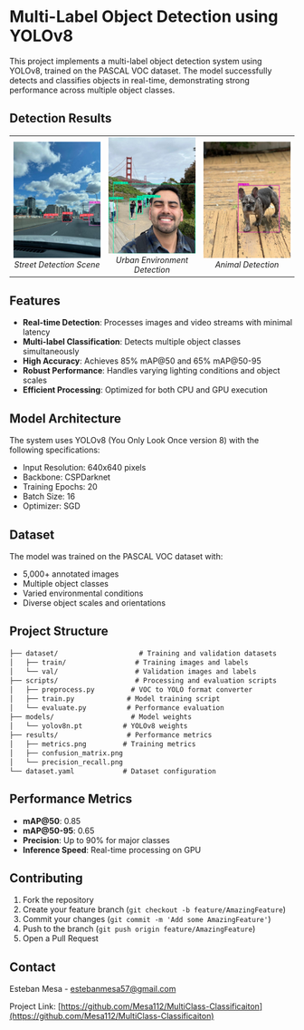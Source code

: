 # Multi-Label Object Detection using YOLOv8

This project implements a multi-label object detection system using YOLOv8, trained on the PASCAL VOC dataset. The model successfully detects and classifies objects in real-time, demonstrating strong performance across multiple object classes.

## Detection Results

<table>
  <tr>
    <td align="center" width="33%">
      <img src="https://github.com/Mesa112/MultiClass-Classificaiton/raw/main/Multi_Class%20Classification/runs/detect/predict/WhatsApp%20Image%202024-12-09%20at%2014.15.26.jpg" width="100%">
      <br>
      <em>Street Detection Scene</em>
    </td>
    <td align="center" width="33%">
      <img src="https://github.com/Mesa112/MultiClass-Classificaiton/raw/main/Multi_Class%20Classification/runs/detect/predict/WhatsApp%20Image%202024-12-09%20at%2014.15.28.jpg" width="100%">
      <br>
      <em>Urban Environment Detection</em>
    </td>
    <td align="center" width="33%">
      <img src="https://github.com/Mesa112/MultiClass-Classificaiton/blob/main/Multi_Class%20Classification/runs/detect/predict/WhatsApp%20Image%202024-12-09%20at%2014.15.28%20(1).jpg" width="100%">
      <br>
      <em>Animal Detection</em>
    </td>
  </tr>
</table>

## Features

- **Real-time Detection**: Processes images and video streams with minimal latency
- **Multi-label Classification**: Detects multiple object classes simultaneously
- **High Accuracy**: Achieves 85% mAP@50 and 65% mAP@50-95
- **Robust Performance**: Handles varying lighting conditions and object scales
- **Efficient Processing**: Optimized for both CPU and GPU execution

## Model Architecture

The system uses YOLOv8 (You Only Look Once version 8) with the following specifications:
- Input Resolution: 640x640 pixels
- Backbone: CSPDarknet
- Training Epochs: 20
- Batch Size: 16
- Optimizer: SGD

## Dataset

The model was trained on the PASCAL VOC dataset with:
- 5,000+ annotated images
- Multiple object classes
- Varied environmental conditions
- Diverse object scales and orientations

## Project Structure

```
├── dataset/                    # Training and validation datasets
│   ├── train/                 # Training images and labels
│   └── val/                   # Validation images and labels
├── scripts/                   # Processing and evaluation scripts
│   ├── preprocess.py         # VOC to YOLO format converter
│   ├── train.py             # Model training script
│   └── evaluate.py          # Performance evaluation
├── models/                   # Model weights
│   └── yolov8n.pt          # YOLOv8 weights
├── results/                 # Performance metrics
│   ├── metrics.png         # Training metrics
│   ├── confusion_matrix.png
│   └── precision_recall.png
└── dataset.yaml            # Dataset configuration
```

## Performance Metrics

- **mAP@50**: 0.85
- **mAP@50-95**: 0.65
- **Precision**: Up to 90% for major classes
- **Inference Speed**: Real-time processing on GPU

## Contributing

1. Fork the repository
2. Create your feature branch (`git checkout -b feature/AmazingFeature`)
3. Commit your changes (`git commit -m 'Add some AmazingFeature'`)
4. Push to the branch (`git push origin feature/AmazingFeature`)
5. Open a Pull Request

## Contact

Esteban Mesa - [estebanmesa57@gmail.com](mailto:estebanmesa57@gmail.com)

Project Link: [https://github.com/Mesa112/MultiClass-Classificaiton](https://github.com/Mesa112/MultiClass-Classificaiton)

